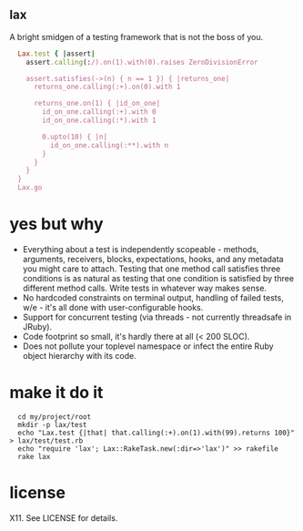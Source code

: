 lax
---
A bright smidgen of a testing framework that is not the boss of you.
```ruby
  Lax.test { |assert|
    assert.calling(:/).on(1).with(0).raises ZeroDivisionError

    assert.satisfies(->(n) { n == 1 }) { |returns_one|
      returns_one.calling(:+).on(0).with 1

      returns_one.on(1) { |id_on_one|
        id_on_one.calling(:+).with 0
        id_on_one.calling(:*).with 1

        0.upto(10) { |n|
          id_on_one.calling(:**).with n
        }
      }
    }
  }
  Lax.go
```
yes but why
===========
* Everything about a test is independently scopeable - methods, arguments, receivers, blocks, expectations, hooks, and any metadata you might care to attach. Testing that one method call satisfies three conditions is as natural as testing that one condition is satisfied by three different method calls. Write tests in whatever way makes sense.
* No hardcoded constraints on terminal output, handling of failed tests, w/e - it's all done with user-configurable hooks.
* Support for concurrent testing (via threads - not currently threadsafe in JRuby).
* Code footprint so small, it's hardly there at all (< 200 SLOC).
* Does not pollute your toplevel namespace or infect the entire Ruby object hierarchy with its code.

make it do it
=============
```shell
  cd my/project/root
  mkdir -p lax/test
  echo "Lax.test {|that| that.calling(:+).on(1).with(99).returns 100}" > lax/test/test.rb
  echo "require 'lax'; Lax::RakeTask.new(:dir=>'lax')" >> rakefile
  rake lax
```

license
=======
X11. See LICENSE for details.

